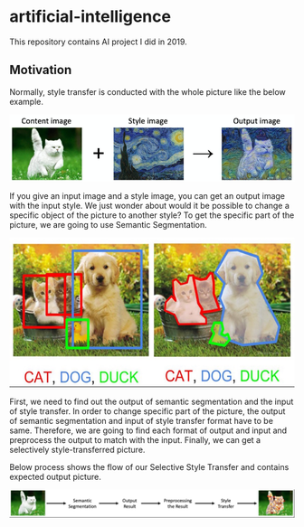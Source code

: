 # artificial-intelligence
This repository contains AI project I did in 2019.


## Motivation
Normally, style transfer is conducted with the whole picture like the below example.

![Style Transfer](StyleTransfer.png)

If you give an input image and a style image, you can get an output image with the input style. We just wonder about would it be possible to change a specific object of the picture to another style? To get the specific part of the picture, we are going to use Semantic Segmentation. 

![Sementic Segmentation](SemanticSegmentation.png)

First, we need to find out the output of semantic segmentation and the input of style transfer. In order to change specific part of the picture, the output of semantic segmentation and input of style transfer format have to be same. Therefore, we are going to find each format of output and input and preprocess the output to match with the input. Finally, we can get a selectively style-transferred picture.


Below process shows the flow of our Selective Style Transfer and contains expected output picture. 

![Project Process](ProjectProcess.png)

